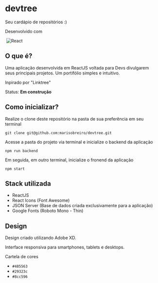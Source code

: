 # devtree
Seu cardápio de repositórios :)

Desenvolvido com 

&nbsp;![React](https://img.shields.io/badge/react-%2320232a.svg?style=for-the-badge&logo=react&logoColor=%2361DAFB)

## O que é?
Uma aplicação desenvolvida em ReactJS voltada para Devs divulgarem seus principais projetos. Um portifólio simples e intuitivo.


Inpirado por "Linktree"

Status: __Em construção__

## Como inicializar?
Realize o clone deste repositório na pasta de sua preferência em seu terminal

`git clone git@github.com:marisobreiro/devtree.git`


Acesse a pasta do projeto via terminal e inicialize o backend da aplicação

`npm run backend`


Em seguida, em outro terminal, inicialize o fronend da aplicação

`npm start`

## Stack utilizada
- ReactJS
- React Icons (Font Awesome)
- JSON Server (Base de dados criada exclusivamente para a aplicação)
- Google Fonts (Roboto Mono - Thin)

## Design
Design criado utilizando Adobe XD.

Interface responsiva para smartphones, tablets e desktops.

Cartela de cores 
- `#485563`
- `#29323c`
- `#8cc596`
